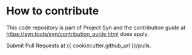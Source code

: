 # How to contribute

This code repository is part of Project Syn and the contribution guide at
https://syn.tools/syn/contribution_guide.html does apply.

Submit Pull Requests at {{ cookiecutter.github_url }}/pulls.
